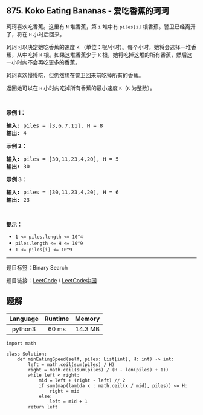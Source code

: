 ## 875. Koko Eating Bananas - 爱吃香蕉的珂珂

<!--If you want to use the English description, use `question.content` instead-->

<p>珂珂喜欢吃香蕉。这里有&nbsp;<code>N</code>&nbsp;堆香蕉，第 <code>i</code> 堆中有&nbsp;<code>piles[i]</code>&nbsp;根香蕉。警卫已经离开了，将在&nbsp;<code>H</code>&nbsp;小时后回来。</p>

<p>珂珂可以决定她吃香蕉的速度&nbsp;<code>K</code>&nbsp;（单位：根/小时）。每个小时，她将会选择一堆香蕉，从中吃掉 <code>K</code> 根。如果这堆香蕉少于 <code>K</code> 根，她将吃掉这堆的所有香蕉，然后这一小时内不会再吃更多的香蕉。&nbsp;&nbsp;</p>

<p>珂珂喜欢慢慢吃，但仍然想在警卫回来前吃掉所有的香蕉。</p>

<p>返回她可以在 <code>H</code> 小时内吃掉所有香蕉的最小速度 <code>K</code>（<code>K</code> 为整数）。</p>

<p>&nbsp;</p>

<ul>
</ul>

<p><strong>示例 1：</strong></p>

<pre><strong>输入: </strong>piles = [3,6,7,11], H = 8
<strong>输出: </strong>4
</pre>

<p><strong>示例&nbsp;2：</strong></p>

<pre><strong>输入: </strong>piles = [30,11,23,4,20], H = 5
<strong>输出: </strong>30
</pre>

<p><strong>示例&nbsp;3：</strong></p>

<pre><strong>输入: </strong>piles = [30,11,23,4,20], H = 6
<strong>输出: </strong>23
</pre>

<p>&nbsp;</p>

<p><strong>提示：</strong></p>

<ul>
	<li><code>1 &lt;= piles.length &lt;= 10^4</code></li>
	<li><code>piles.length &lt;= H &lt;= 10^9</code></li>
	<li><code>1 &lt;= piles[i] &lt;= 10^9</code></li>
</ul>



-----

题目标签：Binary Search

题目链接：[LeetCode](https://leetcode.com/problems/koko-eating-bananas/description/)  /  [LeetCode中国](https://leetcode-cn.com/problems/koko-eating-bananas/description/)

## 题解



| Language | Runtime | Memory |
|:---:|:---:|:---:|
| python3  | 60  ms | 14.3 MB |

```python3
import math

class Solution:
    def minEatingSpeed(self, piles: List[int], H: int) -> int:
        left = math.ceil(sum(piles) / H)
        right = math.ceil(sum(piles) / (H - len(piles) + 1))
        while left < right:
            mid = left + (right - left) // 2
            if sum(map(lambda x : math.ceil(x / mid), piles)) <= H:
                right = mid
            else:
                left = mid + 1
        return left
```
